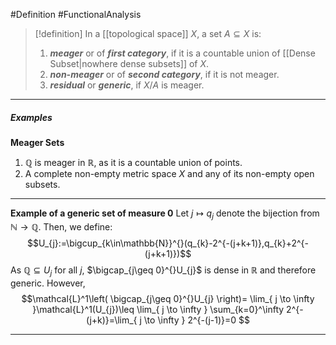 #Definition #FunctionalAnalysis 
> [!definition]
> In a [[topological space]] $X$, a set $A\subseteq X$ is: 
> 1. ***meager*** or of ***first category***, if it is a countable union of [[Dense Subset|nowhere dense subsets]] of $X$. 
> 2. ***non-meager*** or of ***second category***, if it is not meager.
> 3. ***residual*** or ***generic***, if $X / A$ is meager.
---
##### Examples
**Meager Sets**
1. $\mathbb{Q}$ is meager in $\mathbb{R}$, as it is a countable union of points.
2. A complete non-empty metric space $X$ and any of its non-empty open subsets.
---
**Example of a generic set of measure 0**
Let $j \mapsto q_{j}$ denote the bijection from $\mathbb{N}\to \mathbb{Q}$. Then, we define: $$U_{j}:=\bigcup_{k\in\mathbb{N}}^{}(q_{k}-2^{-(j+k+1)},q_{k}+2^{-(j+k+1)})$$As $\mathbb{Q}\subseteq U_{j}$ for all $j$, $\bigcap_{j\geq 0}^{}U_{j}$ is dense in $\mathbb{R}$ and therefore generic. However, $$\mathcal{L}^1\left( \bigcap_{j\geq 0}^{}U_{j} \right)= \lim_{ j \to \infty }\mathcal{L}^1(U_{j})\leq \lim_{ j \to \infty } \sum_{k=0}^\infty 2^{-(j+k)}=\lim_{ j \to \infty } 2^{-(j-1)}=0 $$

---
